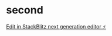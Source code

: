 # second

[Edit in StackBlitz next generation editor ⚡️](https://stackblitz.com/~/github.com/Emmakaloobear/second)